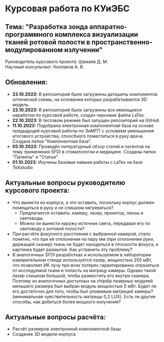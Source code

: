 # Курсовая работа по КУиЭБС
## Тема: "Разработка зонда аппаратно-программного комплекса визуализации тканей ротовой полости в пространственно-модулированном излучении"
Руководитель курсового проекта: Шамаев Д. М.  
Научный консультант: Колпаков А. В.

## Обновления:
- **23.10.2023:** В репозиторий были загружены даташиты компонентов оптической схемы, на основании которых разрабатывается 3D модель.
- **23.10.2023:** В репозиторий были загружены все имеющиеся наработки по курсовой работе, создан черновик файла LaTex.
- **22.10.2023:** В тестовом режиме был запущен репозиторий на GitHub
- **11.10.2023:** Подобрана электронная компонентная база на основе предыдущей курсовой работы по ЭиМПТ с условием уменьшения итогового устройства, споосбного поместиться в руку врача. Создана папка "Компонентная база".
- **05.10.2023:** Проведён литературный обзор статей и патентов на тему применения SFDI в стоматологии и медицине. Созданы папки "Патенты" и "Статьи".
- **01.10.2023:** Изучены базовые навыки работы с LaTex на базе TeXstudio

## Актуальные вопросы руководителю курсового проекта:
- Что вынести из корпуса, а что оставить, поскольку корпус должен помещаться в руку и не слишком нагреваться?
  - Предлагается оставить: камеру, лазер, проектор, линзы и световоды.
  - Можно ли вынести наружу источник света, передавая его по световоду к ротовой полости?
- При расчёте фокусного расстояния с выбранной камерой, стало понятно, что при её отклонении на пару мм (при отклонении руки, держащей сканер) ткань не будет находиться в плоскости фокуса, и картинка будет размытой. Как устранить эту проблему?
- В аналогичных SFDI разработках и используемом в лаборатории измерительном стенде используется лазер, мощностью 250 мВт, что позволяет ИК лучу при всех потерях гарантированно отразиться от исследуемой ткани и попасть на матрицу камеры. Однако такой лазер слишком большой, чтобы разместить его внутри сканера. Поэтому из аналогичных доступных на chipdip лазерных модулей меньшего размера был выбран модуль мощностью 5 мВт. Будет ли его достаточно для того, чтобы был уловимым матрицей камеры? (минимальная чувствительность матрицы 0,2 LUX). Есть ли другие способы, как добиться более мощного излучения?

## Актуальные вопросы расчёта:
- Расчёт размеров электронной компонентной базы
- Создание 3D модели корпуса
